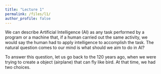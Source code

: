 ```yaml
---
title: "Lecture 1"
permalink: /files/l1/
author_profile: false
---
```


We can describe Artificial Intelligence (AI) as any task performed by a program or a machine that, if a human carried out the same activity, we would say the human had to apply intelligence to accomplish the task. The natural question comes to our mind is what should we aim to do in AI?

To answer this question, let us go back to the 120 years ago, when we were trying to create a object (airplane) that can fly like bird. At that time, we had two choices.

